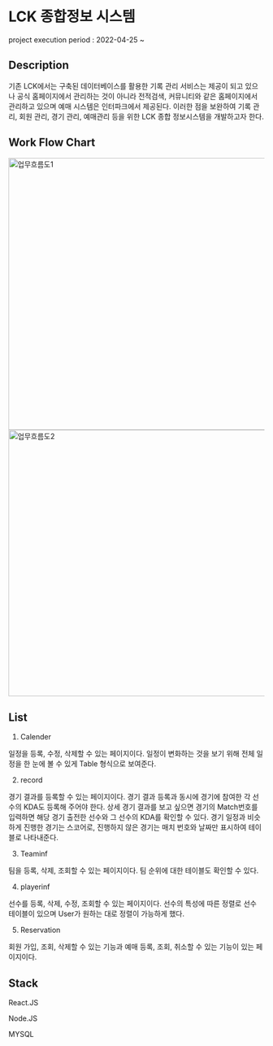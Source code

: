 # LCK 종합정보 시스템

project execution period : 2022-04-25 ~

## Description
기존 LCK에서는 구축된 데이터베이스를 활용한 기록 관리 서비스는 제공이 되고 있으나 공식 홈페이지에서 관리하는 것이 아니라 전적검색, 커뮤니티와 같은 홈페이지에서 관리하고 있으며 예매 시스템은 인터파크에서 제공된다. 이러한 점을 보완하여 기록 관리, 회원 관리, 경기 관리, 예매관리 등을 위한 LCK 종합 정보시스템을 개발하고자 한다.


## Work Flow Chart
<img width="535" alt="업무흐름도1" src="https://user-images.githubusercontent.com/43203911/170084228-10567fe4-60f9-43a2-bc9f-267ce09761fb.png">

<img width="524" alt="업무흐름도2" src="https://user-images.githubusercontent.com/43203911/170084251-77992c9f-c408-41bf-ab18-d2c5716cd27f.png">

## List
1. Calender

일정을 등록, 수정, 삭제할 수 있는 페이지이다. 일정이 변화하는 것을 보기 위해 전체 일정을 한 눈에 볼 수 있게 Table 형식으로 보여준다.

2. record

경기 결과를 등록할 수 있는 페이지이다. 경기 결과 등록과 동시에 경기에 참여한 각 선수의 KDA도 등록해 주어야 한다. 상세 경기 결과를 보고 싶으면 경기의 Match번호를 입력하면 해당 경기 출전한 선수와 그 선수의 KDA를 확인할 수 있다. 경기 일정과 비슷하게 진행한 경기는 스코어로, 진행하지 않은 경기는 매치 번호와 날짜만 표시하여 테이블로 나타내준다.

3. Teaminf

팀을 등록, 삭제, 조회할 수 있는 페이지이다. 팀 순위에 대한 테이블도 확인할 수 있다.

4. playerinf

선수를 등록, 삭제, 수정, 조회할 수 있는 페이지이다. 선수의 특성에 따른 정렬로 선수 테이블이 있으며 User가 원하는 대로 정렬이 가능하게 했다.

5. Reservation

회원 가입, 조회, 삭제할 수 있는 기능과 예매 등록, 조회, 취소할 수 있는 기능이 있는 페이지이다.

## Stack
React.JS

Node.JS

MYSQL
